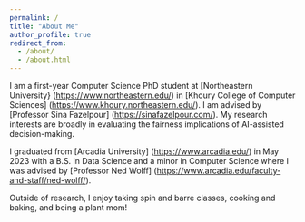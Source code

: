 ```yaml
---
permalink: /
title: "About Me"
author_profile: true
redirect_from: 
  - /about/
  - /about.html
---
```


I am a first-year Computer Science PhD student at [Northeastern University} (https://www.northeastern.edu/) in [Khoury College of Computer Sciences] (https://www.khoury.northeastern.edu/). I am advised by [Professor Sina Fazelpour] (https://sinafazelpour.com/). My research interests are broadly in evaluating the fairness implications of AI-assisted decision-making.

I graduated from [Arcadia University] (https://www.arcadia.edu/) in May 2023 with a B.S. in Data Science and a minor in Computer Science where I was advised by [Professor Ned Wolff] (https://www.arcadia.edu/faculty-and-staff/ned-wolff/). 

Outside of research, I enjoy taking spin and barre classes, cooking and baking, and being a plant mom!
